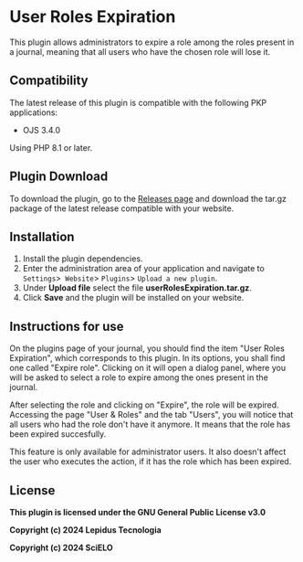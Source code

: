 # User Roles Expiration
This plugin allows administrators to expire a role among the roles present in a journal, meaning that all users who have the chosen role will lose it.

## Compatibility

The latest release of this plugin is compatible with the following PKP applications:

* OJS 3.4.0

Using PHP 8.1 or later.

## Plugin Download

To download the plugin, go to the [Releases page](https://github.com/lepidus/userRolesExpiration/releases) and download the tar.gz package of the latest release compatible with your website.

## Installation

1. Install the plugin dependencies.
2. Enter the administration area of ​​your application and navigate to `Settings`>` Website`> `Plugins`> `Upload a new plugin`.
3. Under __Upload file__ select the file __userRolesExpiration.tar.gz__.
4. Click __Save__ and the plugin will be installed on your website.

## Instructions for use
On the plugins page of your journal, you should find the item "User Roles Expiration", which corresponds to this plugin. In its options, you shall find one called "Expire role". Clicking on it will open a dialog panel, where you will be asked to select a role to expire among the ones present in the journal.

After selecting the role and clicking on "Expire", the role will be expired. Accessing the page "User & Roles" and the tab "Users", you will notice that all users who had the role don't have it anymore. It means that the role has been expired succesfully.

This feature is only available for administrator users. It also doesn't affect the user who executes the action, if it has the role which has been expired.

## License

__This plugin is licensed under the GNU General Public License v3.0__

__Copyright (c) 2024 Lepidus Tecnologia__

__Copyright (c) 2024 SciELO__